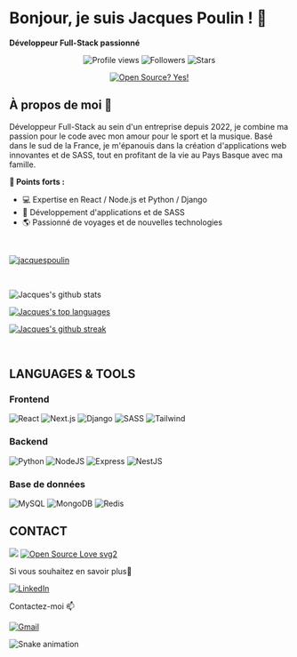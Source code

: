 # Bonjour, je suis Jacques Poulin ! 👋

**Développeur Full-Stack passionné**

<div align="center">
  <img src="https://komarev.com/ghpvc/?username=JacquesPoulin&color=blue" alt="Profile views"/>
  <img src="https://img.shields.io/github/followers/JacquesPoulin?style=social" alt="Followers"/>
  <img src="https://img.shields.io/github/stars/JacquesPoulin?style=social" alt="Stars"/>
  
  [![Open Source? Yes!](https://badgen.net/badge/Open%20Source%20%3F/Yes%21/blue?icon=github)](https://github.com/JacquesPoulin?tab=repositories)
</div>

## À propos de moi 🚀

Développeur Full-Stack au sein d'un entreprise depuis 2022, je combine ma passion pour le code avec mon amour pour le sport et la musique. Basé dans le sud de la France, je m'épanouis dans la création d'applications web innovantes et de SASS, tout en profitant de la vie au Pays Basque avec ma famille.

**🌟 Points forts :**
- 💻 Expertise en React / Node.js et Python / Django
- 🎯 Développement d'applications et de SASS
- 🌎 Passionné de voyages et de nouvelles technologies

<br>

<p align="left"> <a href="https://github.com/ryo-ma/github-profile-trophy"><img src="https://github-profile-trophy.vercel.app/?username=jacquespoulin" alt="jacquespoulin" /></a></p>

<br>


![Jacques's github stats](https://github-readme-stats.vercel.app/api?username=JacquesPoulin&theme=blue-green)

[![Jacques's top languages](https://github-readme-stats.vercel.app/api/top-langs/?username=JacquesPoulin&theme=blue-green)](https://github.com/JacquesPoulin/JacquesPoulin)

[![Jacques's github streak](https://github-readme-streak-stats.herokuapp.com/?user=JacquesPoulin&theme=blue-green)](https://github.com/JacquesPoulin/JacquesPoulin)

<br>

<h2 align="left">LANGUAGES & TOOLS</h2> 

### Frontend
![React](https://img.shields.io/badge/React-20232A?style=for-the-badge&logo=react&logoColor=61DAFB)
![Next.js](https://img.shields.io/badge/Next.js-000000?style=for-the-badge&logo=next.js&logoColor=white)
![Django](https://img.shields.io/badge/Django-092E20?style=for-the-badge&logo=django&logoColor=white)
![SASS](https://img.shields.io/badge/Sass-CC6699?style=for-the-badge&logo=sass&logoColor=white)
![Tailwind](https://img.shields.io/badge/Tailwind_CSS-38B2AC?style=for-the-badge&logo=tailwind-css&logoColor=white)

### Backend
![Python](https://img.shields.io/badge/Python-3776AB?style=for-the-badge&logo=python&logoColor=white)
![NodeJS](https://img.shields.io/badge/Node.js-339933?style=for-the-badge&logo=node.js&logoColor=white)
![Express](https://img.shields.io/badge/Express.js-404D59?style=for-the-badge)
![NestJS](https://img.shields.io/badge/NestJS-E0234E?style=for-the-badge&logo=nestjs&logoColor=white)

### Base de données
![MySQL](https://img.shields.io/badge/MySQL-005C84?style=for-the-badge&logo=mysql&logoColor=white)
![MongoDB](https://img.shields.io/badge/MongoDB-4EA94B?style=for-the-badge&logo=mongodb&logoColor=white)
![Redis](https://img.shields.io/badge/Redis-DC382D?style=for-the-badge&logo=redis&logoColor=white)

<h2 align="left">CONTACT</h2> 

![](https://img.shields.io/badge/Ask%20me-anything-1abc9c.svg)
[![Open Source Love svg2](https://badges.frapsoft.com/os/v2/open-source.svg?v=103)](https://github.com/JacquesPoulin?tab=repositories)

Si vous souhaitez en savoir plus📄

[![LinkedIn](https://img.shields.io/badge/linkedin-%230077B5.svg?style=for-the-badge&logo=linkedin&logoColor=white)](https://www.linkedin.com/in/jacquespoulin/)

Contactez-moi 📫

   [![Gmail](https://img.shields.io/badge/Gmail-D14836?style=for-the-badge&logo=gmail&logoColor=white)](https://mail.google.com/mail/u/?authuser=jacques.poulin64@gmail.com)
</p>

![Snake animation](https://github.com/JacquesPoulin/JacquesPoulin/blob/output/github-contribution-grid-snake-dark.svg)
